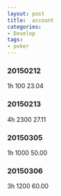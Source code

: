 ```yaml
---
layout: post
title:  account
categories:
- Develop
tags:
- poker
---
```


### 20150212
1h 100 23.04

### 20150213
4h 2300 27.11

### 20150305
1h 1000 50.00

### 20150306
3h 1200 60.00

